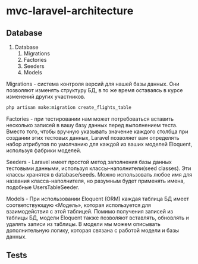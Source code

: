 # mvc-laravel-architecture

## Database


1. Database
   1. Migrations
   2. Factories
   3. Seeders
   4. Models

Migrations - система контроля версий для нашей базы данных. Они позволяют изменять структуру БД, в то же время оставаясь в курсе изменений других участников.
```php
php artisan make:migration create_flights_table
```

Factories - при тестировании нам может потребоваться вставить несколько записей в вашу базу данных перед выполнением теста. Вместо того, чтобы вручную указывать значение каждого столбца при создании этих тестовых данных, Laravel позволяет вам определять набор атрибутов по умолчанию для каждой из ваших моделей Eloquent, используя фабрики моделей.

Seeders - Laravel имеет простой метод заполнения базы данных тестовыми данными, используя классы-наполнители(seed classes). Эти классы хранятся в database/seeds. Можно использовать любое имя для названия класса-наполнителя, но разумным будет применять имена, подобные UsersTableSeeder.

Models - При использовании Eloquent (ORM) каждая таблица БД имеет соответствующую «Модель», которая используется для взаимодействия с этой таблицей. Помимо получения записей из таблицы БД, модели Eloquent также позволяют вставлять, обновлять и удалять записи из таблицы. В модели мы можем описывать дополнительную логику, которая связана с работой модели и базы данных.

## Tests




